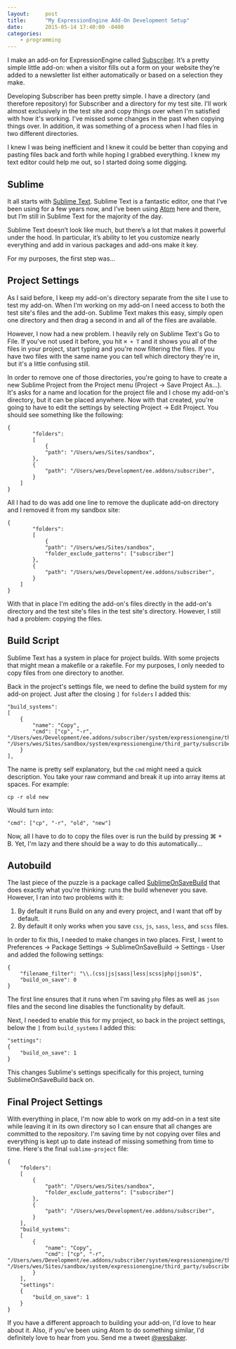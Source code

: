 ```yaml
---
layout:     post
title:      "My ExpressionEngine Add-On Development Setup"
date:       2015-05-14 17:40:00 -0400
categories:
    - programming
---
```

I make an add-on for ExpressionEngine called [Subscriber](https://devot-ee.com/add-ons/subscriber). It’s a pretty simple little add-on: when a visitor fills out a form on your website they’re added to a newsletter list either automatically or based on a selection they make.

Developing Subscriber has been pretty simple. I have a directory  (and therefore repository) for Subscriber and a directory for my test site. I'll work almost exclusively in the test site and copy things over when I'm satisfied with how it's working. I've missed some changes in the past when copying things over. In addition, it was something of a process when I had files in two different directories.

I knew I was being inefficient and I knew it could be better than copying and pasting files back and forth while hoping I grabbed everything. I knew my text editor could help me out, so I started doing some digging.

## Sublime

It all starts with [Sublime Text](http://www.sublimetext.com). Sublime Text is a fantastic editor, one that I’ve been using for a few years now, and I’ve been using [Atom](https://atom.io) here and there, but I’m still in Sublime Text for the majority of the day.

Sublime Text doesn’t look like much, but there’s a lot that makes it powerful under the hood. In particular, it’s ability to let you customize nearly everything and add in various packages and add-ons make it key.

For my purposes, the first step was…

## Project Settings

As I said before, I keep my add-on's directory separate from the site I use to test my add-on. When I'm working on my add-on I need access to both the test site's files and the add-on. Sublime Text makes this easy, simply open one directory and then drag a second in and all of the files are available.

However, I now had a new problem. I heavily rely on Sublime Text's Go to File. If you've not used it before, you hit `⌘ + T` and it shows you all of the files in your project, start typing and you're now filtering the files. If you have two files with the same name you can tell which directory they're in, but it's a little confusing still.

In order to remove one of those directories, you're going to have to create a new Sublime Project from the Project menu (Project -\> Save Project As...). It's asks for a name and location for the project file and I chose my add-on's directory, but it can be placed anywhere. Now with that created, you're going to have to edit the settings by selecting Project -\> Edit Project. You should see something like the following:

	{
			"folders":
			[
				{
				"path": "/Users/wes/Sites/sandbox",
			},
			{
				"path": "/Users/wes/Development/ee.addons/subscriber",
			}
		]
	}

All I had to do was add one line to remove the duplicate add-on directory and I removed it from my sandbox site:

	{
			"folders":
			[
				{
				"path": "/Users/wes/Sites/sandbox",
				"folder_exclude_patterns": ["subscriber"]
			},
			{
				"path": "/Users/wes/Development/ee.addons/subscriber",
			}
		]
	}

With that in place I'm editing the add-on's files directly in the add-on's directory and the test site's files in the test site's directory. However, I still had a problem: copying the files.

## Build Script

Sublime Text has a system in place for project builds. With some projects that might mean a makefile or a rakefile. For my purposes, I only needed to copy files from one directory to another.

Back in the project's settings file, we need to define the build system for my add-on project. Just after the closing `]` for `folders` I added this:

	"build_systems":
	[
		{
			"name": "Copy",
			"cmd": ["cp", "-r", "/Users/wes/Development/ee.addons/subscriber/system/expressionengine/third_party/subscriber/", "/Users/wes/Sites/sandbox/system/expressionengine/third_party/subscriber/"]
		}
	],

The name is pretty self explanatory, but the `cmd` might need a quick description. You take your raw command and break it up into array items at spaces. For example:

	cp -r old new

Would turn into:

	"cmd": ["cp", "-r", "old", "new"]

Now, all I have to do to copy the files over is run the build by pressing ⌘ + B. Yet, I'm lazy and there should be a way to do this automatically...

## Autobuild

The last piece of the puzzle is a package called [SublimeOnSaveBuild](https://github.com/alexnj/SublimeOnSaveBuild) that does exactly what you're thinking: runs the build whenever you save. However, I ran into two problems with it:

1. By default it runs Build on any and every project, and I want that off by default.
2. By default it only works when you save `css`, `js`, `sass`, `less`, and `scss` files.

In order to fix this, I needed to make changes in two places. First, I went to Preferences -\> Package Settings -\> SublimeOnSaveBuild -\> Settings - User and added the following settings:

	{
	    "filename_filter": "\\.(css|js|sass|less|scss|php|json)$",
	    "build_on_save": 0
	}

The first line ensures that it runs when I'm saving `php` files as well as `json` files and the second line disables the functionality by default.

Next, I needed to enable this for my project, so back in the project settings, below the `]` from `build_systems` I added this:

	"settings":
	{
		"build_on_save": 1
	}

This changes Sublime's settings specifically for this project, turning SublimeOnSaveBuild back on.

## Final Project Settings

With everything in place, I'm now able to work on my add-on in a test site while leaving it in its own directory so I can ensure that all changes are committed to the repository. I'm saving time by not copying over files and everything is kept up to date instead of missing something from time to time. Here's the final `sublime-project` file:

	{
		"folders":
		[
			{
				"path": "/Users/wes/Sites/sandbox",
				"folder_exclude_patterns": ["subscriber"]
			},
			{
				"path": "/Users/wes/Development/ee.addons/subscriber",
			}
		],
		"build_systems":
		[
			{
				"name": "Copy",
				"cmd": ["cp", "-r", "/Users/wes/Development/ee.addons/subscriber/system/expressionengine/third_party/subscriber/", "/Users/wes/Sites/sandbox/system/expressionengine/third_party/subscriber/"]
			}
		],
		"settings":
		{
			"build_on_save": 1
		}
	}

If you have a different approach to building your add-on, I'd love to hear about it. Also, if you've been using Atom to do something similar, I'd definitely love to hear from you. Send me a tweet [@wesbaker](https://twitter.com/wesbaker).
